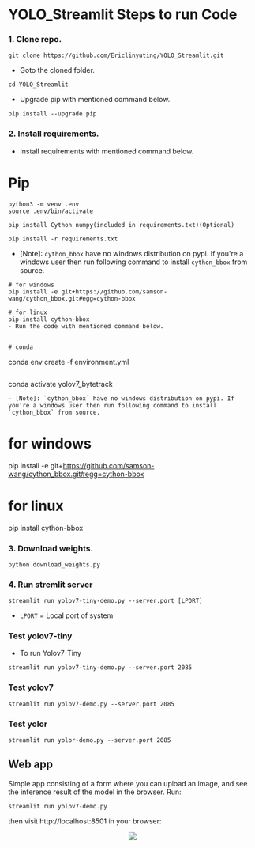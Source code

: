 # YOLO_Streamlit Steps to run Code
### 1. Clone repo.
```
git clone https://github.com/Ericlinyuting/YOLO_Streamlit.git
```
- Goto the cloned folder.
```
cd YOLO_Streamlit

```
- Upgrade pip with mentioned command below.
```
pip install --upgrade pip
```

### 2. Install requirements.
- Install requirements with mentioned command below.
# Pip 
```
python3 -m venv .env
source .env/bin/activate
```
```
pip install Cython numpy(included in requirements.txt)(Optional)
```
```
pip install -r requirements.txt
```
- [Note]: `cython_bbox` have no windows distribution on pypi. If you're a windows user then run following command to install `cython_bbox` from source.
```
# for windows
pip install -e git+https://github.com/samson-wang/cython_bbox.git#egg=cython-bbox

# for linux
pip install cython-bbox
- Run the code with mentioned command below.


# conda
```
conda env create -f environment.yml
```
```
conda activate yolov7_bytetrack
```
- [Note]: `cython_bbox` have no windows distribution on pypi. If you're a windows user then run following command to install `cython_bbox` from source.
```
# for windows
pip install -e git+https://github.com/samson-wang/cython_bbox.git#egg=cython-bbox
# for linux
pip install cython-bbox

### 3. Download weights.
```
python download_weights.py
```

### 4. Run stremlit server
```
streamlit run yolov7-tiny-demo.py --server.port [LPORT]
```
- `LPORT` = Local port of system
### Test yolov7-tiny
- To run Yolov7-Tiny 
```
streamlit run yolov7-tiny-demo.py --server.port 2085
```
### Test yolov7
```
streamlit run yolov7-demo.py --server.port 2085
```
### Test yolor
```
streamlit run yolor-demo.py --server.port 2085
```
## Web app
Simple app consisting of a form where you can upload an image, and see the inference result of the model in the browser. Run:

`streamlit run yolov7-demo.py `

then visit http://localhost:8501 in your browser:

<p align="center">
<img src="https://github.com/noorkhokhar99/Object-Tracking-Dashboard-YOLOv7/blob/main/Screen%20Shot%201444-04-11%20at%2011.08.33%20PM.png">
</p>

